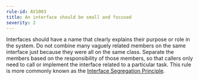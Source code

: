 ```yaml
---
rule-id: AV1003
title: An interface should be small and focused
severity: 2
---
```

Interfaces should have a name that clearly explains their purpose or role in the system. Do not combine many vaguely related members on the same interface just because they were all on the same class. Separate the members based on the responsibility of those members, so that callers only need to call or implement the interface related to a particular task. This rule is more commonly known as the [Interface Segregation Principle](https://lostechies.com/wp-content/uploads/2011/03/pablos_solid_ebook.pdf).
